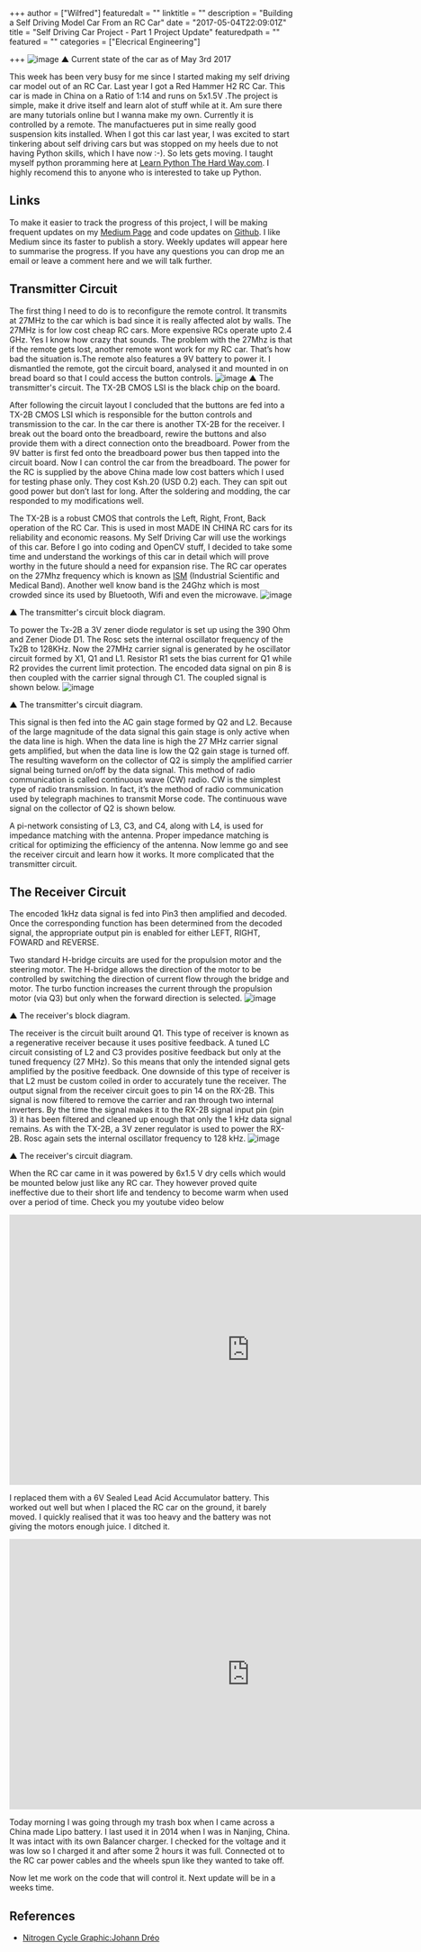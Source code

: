 +++
author = ["Wilfred"]
featuredalt = ""
linktitle = ""
description = "Building a Self Driving Model Car From an RC Car"
date = "2017-05-04T22:09:01Z"
title = "Self Driving Car Project - Part 1 Project Update"
featuredpath = ""
featured = ""
categories = ["Elecrical Engineering"]

+++
![image](/img/sdc/may-state.JPG)
&#9650; Current state of the car as of May 3rd 2017

This week has been very busy for me since I started making my self driving car model out of an RC Car. Last year I got a Red Hammer H2 RC Car. This car is made in China on a Ratio of 1:14 and runs on 5x1.5V .The project is simple, make it drive itself and learn alot of stuff while at it. Am sure there are many tutorials online but I wanna make my own. Currently it is controlled by a remote. The manufactueres put in sime really good suspension kits installed. When I got this car last year, I was excited to start tinkering about self driving cars but was stopped on my heels due to not having Python skills, which I have now :-). So lets gets moving. I taught myself python proramming here at [Learn Python The Hard Way.com](https://learnpythonthehardway.org/book/). I highly recomend this to anyone who is interested to take up Python.

## Links
To make it easier to track the progress of this project, I will be making frequent updates on my [Medium Page](https://medium.com/@thewilfred) and code updates on [Github](https://github.com/wilfredgithuka). I like Medium since its faster to publish a story. Weekly updates will appear here to summarise the progress. If you have any questions you can drop me an email or leave a comment here and we will talk further.

## Transmitter Circuit
The first thing I need to do is to reconfigure the remote control. It transmits at 27MHz to the car which is bad since it is really affected alot by walls. The 27MHz is for low cost cheap RC cars. More expensive RCs operate upto 2.4 GHz. Yes I know how crazy that sounds. The problem with the 27Mhz is that if the remote gets lost, another remote wont work for my RC car. That’s how bad the situation is.The remote also features a 9V battery to power it. I dismantled the remote, got the circuit board, analysed it and mounted in on bread board so that I could access the button controls.
![image](/img/sdc/DSC_0084.JPG)
&#9650; The transmitter's circuit. The TX-2B CMOS LSI is the black chip on the board.

After following the circuit layout I concluded that the buttons are fed into a TX-2B CMOS LSI which is responsible for the button controls and transmission to the car. In the car there is another TX-2B for the receiver. I break out the board onto the breadboard, rewire the buttons and also provide them with a direct connection onto the breadboard. Power from the 9V batter is first fed onto the breadboard power bus then tapped into the circuit board. Now I can control the car from the breadboard. The power for the RC is supplied by the above China made low cost batters which I used for testing phase only. They cost Ksh.20 (USD 0.2) each. They can spit out good power but don’t last for long. After the soldering and modding, the car responded to my modifications well. 

The TX-2B is a robust CMOS that controls the Left, Right, Front, Back operation of the RC Car. This is used in most MADE IN CHINA RC cars for its reliability and economic reasons. My Self Driving Car will use the workings of this car. Before I go into coding and OpenCV stuff, I decided to take some time and understand the workings of this car in detail which will prove worthy in the future should a need for expansion rise. The RC car operates on the 27Mhz frequency which is known as [ISM](https://en.wikipedia.org/wiki/ISM_band) (Industrial Scientific and Medical Band). Another well know band is the 24Ghz which is most crowded since its used by Bluetooth, Wifi and even the microwave.
![image](/img/sdc/transmitter-block.png)

&#9650; The transmitter's circuit block diagram.

To power the Tx-2B a 3V zener diode regulator is set up using the 390 Ohm and Zener Diode D1. The Rosc sets the internal oscillator frequency of the Tx2B to 128KHz. Now the 27MHz carrier signal is generated by he oscillator circuit formed by X1, Q1 and L1. Resistor R1 sets the bias current for Q1 while R2 provides the current limit protection. The encoded data signal on pin 8 is then coupled with the carrier signal through C1. The coupled signal is shown below.
![image](/img/sdc/transmitter.png)

&#9650; The transmitter's circuit diagram.

This signal is then fed into the AC gain stage formed by Q2 and L2. Because of the large magnitude of the data signal this gain stage is only active when the data line is high. When the data line is high the 27 MHz carrier signal gets amplified, but when the data line is low the Q2 gain stage is turned off. The resulting waveform on the collector of Q2 is simply the amplified carrier signal being turned on/off by the data signal. This method of radio communication is called continuous wave (CW) radio. CW is the simplest type of radio transmission. In fact, it’s the method of radio communication used by telegraph machines to transmit Morse code. The continuous wave signal on the collector of Q2 is shown below.

A pi-network consisting of L3, C3, and C4, along with L4, is used for impedance matching with the antenna. Proper impedance matching is critical for optimizing the efficiency of the antenna. Now lemme go and see the receiver circuit and learn how it works. It more complicated that the transmitter circuit.

## The Receiver Circuit
The encoded 1kHz data signal is fed into Pin3 then amplified and decoded. Once the corresponding function has been determined from the decoded signal, the appropriate output pin is enabled for either LEFT, RIGHT, FOWARD and REVERSE.

Two standard H-bridge circuits are used for the propulsion motor and the steering motor. The H-bridge allows the direction of the motor to be controlled by switching the direction of current flow through the bridge and motor. The turbo function increases the current through the propulsion motor (via Q3) but only when the forward direction is selected.
![image](/img/sdc/Receiver-Circuit.jpg)

&#9650; The receiver's block diagram.

The receiver is the circuit built around Q1. This type of receiver is known as a regenerative receiver because it uses positive feedback. A tuned LC circuit consisting of L2 and C3 provides positive feedback but only at the tuned frequency (27 MHz). So this means that only the intended signal gets amplified by the positive feedback. One downside of this type of receiver is that L2 must be custom coiled in order to accurately tune the receiver. The output signal from the receiver circuit goes to pin 14 on the RX-2B. This signal is now filtered to remove the carrier and ran through two internal inverters. By the time the signal makes it to the RX-2B signal input pin (pin 3) it has been filtered and cleaned up enough that only the 1 kHz data signal remains. As with the TX-2B, a 3V zener regulator is used to power the RX-2B. Rosc again sets the internal oscillator frequency to 128 kHz.
![image](/img/sdc/Image-6.jpg)

&#9650; The receiver's circuit diagram.

When the RC car came in it was powered by 6x1.5 V dry cells which would be mounted below just like any RC car. They however proved quite ineffective due to their short life and tendency to become warm when used over a period of time. Check you my youtube video below

<iframe width="854" height="480" src="https://www.youtube.com/embed/IQTa8aj7HhU" frameborder="0" allowfullscreen></iframe>

I replaced them with a 6V Sealed Lead Acid Accumulator battery. This worked out well but when I placed the RC car on the ground, it barely moved. I quickly realised that it was too heavy and the battery was not giving the motors enough juice. I ditched it.
<iframe width="854" height="480" src="https://www.youtube.com/embed/IQTa8aj7HhU" frameborder="0" allowfullscreen></iframe>

Today morning I was going through my trash box when I came across a China made Lipo battery. I last used it in 2014 when I was in Nanjing, China. It was intact with its own Balancer charger. I checked for the voltage and it was low so I charged it and after some 2 hours it was full. Connected ot to the RC car power cables and the wheels spun like they wanted to take off.

Now let me work on the code that will control it. Next update will be in a weeks time.

## References

* [Nitrogen Cycle Graphic:Johann Dréo](https://commons.wikimedia.org/wiki/User:Nojhan)










